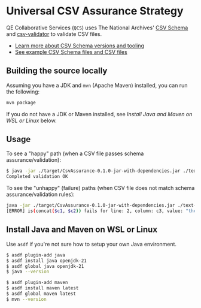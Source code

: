 # Universal CSV Assurance Strategy

QE Collaborative Services (`QCS`) uses The National Archives' [CSV Schema](https://github.com/digital-preservation/csv-schema) and [csv-validator](https://github.com/digital-preservation/csv-validator) to validate CSV files.

- [Learn more about CSV Schema versions and tooling](https://digital-preservation.github.io/csv-schema/)
- [See example CSV Schema files and CSV files](https://github.com/digital-preservation/csv-schema/tree/master/example-schemas)

## Building the source locally

Assuming you have a JDK and `mvn` (Apache Maven) installed, you can run the following:

```bash
mvn package
```

If you do not have a JDK or Maven installed, see _Install Java and Maven on WSL or Linux_ below.

## Usage

To see a "happy" path (when a CSV file passes schema assurance/validation):

```bash
$ java -jar ./target/CsvAssurance-0.1.0-jar-with-dependencies.jar ./text-fixture/example-concat-pass1.csv ./csv-schema/example-concat.csvs
Completed validation OK
```

To see the "unhappy" (failure) paths (when CSV file does not match schema assurance/validation rules):

```bash
java -jar ./target/CsvAssurance-0.1.0-jar-with-dependencies.jar ./text-fixture/example-concat-fail1.csv ./csv-schema/example-concat.csvs
[ERROR] is(concat($c1, $c2)) fails for line: 2, column: c3, value: "the tree is"
```

## Install Java and Maven on WSL or Linux

Use `asdf` if you're not sure how to setup your own Java environment.

```bash
$ asdf plugin-add java
$ asdf install java openjdk-21
$ asdf global java openjdk-21
$ java --version

$ asdf plugin-add maven
$ asdf install maven latest
$ asdf global maven latest
$ mvn --version
```